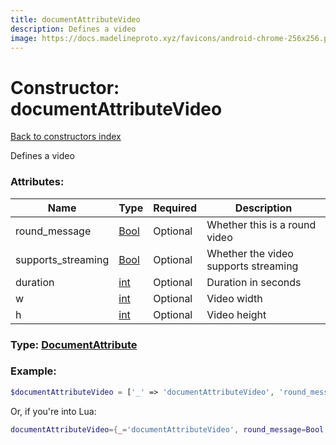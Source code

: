 ```yaml
---
title: documentAttributeVideo
description: Defines a video
image: https://docs.madelineproto.xyz/favicons/android-chrome-256x256.png
---
```

# Constructor: documentAttributeVideo  
[Back to constructors index](index.md)



Defines a video

### Attributes:

| Name     |    Type       | Required | Description |
|----------|---------------|----------|-------------|
|round\_message|[Bool](../types/Bool.md) | Optional|Whether this is a round video|
|supports\_streaming|[Bool](../types/Bool.md) | Optional|Whether the video supports streaming|
|duration|[int](../types/int.md) | Optional|Duration in seconds|
|w|[int](../types/int.md) | Optional|Video width|
|h|[int](../types/int.md) | Optional|Video height|



### Type: [DocumentAttribute](../types/DocumentAttribute.md)


### Example:

```php
$documentAttributeVideo = ['_' => 'documentAttributeVideo', 'round_message' => Bool, 'supports_streaming' => Bool, 'duration' => int, 'w' => int, 'h' => int];
```  


Or, if you're into Lua:

```lua
documentAttributeVideo={_='documentAttributeVideo', round_message=Bool, supports_streaming=Bool, duration=int, w=int, h=int}

```


